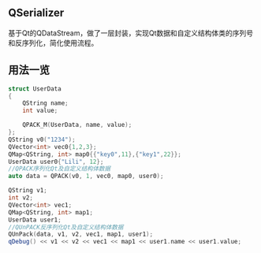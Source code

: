 ## QSerializer

基于Qt的QDataStream，做了一层封装，实现Qt数据和自定义结构体类的序列号和反序列化，简化使用流程。

## 用法一览

~~~~~~~~~~cpp
struct UserData
{
    QString name;
    int value;

    QPACK_M(UserData, name, value);
};
QString v0("1234");
QVector<int> vec0{1,2,3};
QMap<QString, int> map0{{"key0",11},{"key1",22}};
UserData user0{"Lili", 12};
//QPACK序列化Qt及自定义结构体数据
auto data = QPACK(v0, 1, vec0, map0, user0);

QString v1;
int v2;
QVector<int> vec1;
QMap<QString, int> map1;
UserData user1;
//QUnPACK反序列化Qt及自定义结构体数据
QUnPack(data, v1, v2, vec1, map1, user1);
qDebug() << v1 << v2 << vec1 << map1 << user1.name << user1.value;
~~~~~~~~~~

